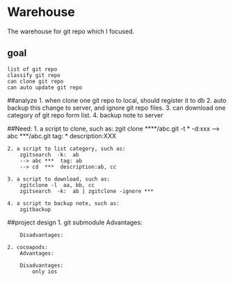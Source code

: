 # Warehouse
The warehouse for git repo which I focused. 

## goal
	list of git repo
	classify git repo
	can clone git repo 
	can auto update git repo 

	
##analyze
	1. when clone one git repo to local, should register it to db
	2. auto backup this change to server, and ignore git repo files.
	3. can download one category of git repo form list.
	4. backup note to server 

##Need:
	1. a script to clone, such as:
		zgit clone ****/abc.git -t * -d:xxx
		--> abc  ***/abc.git  tag: *  description:XXX

	2. a script to list category, such as:
		zgitsearch  -k:  ab
		--> abc ***  tag: ab 
		--> cd  ***  description:ab, cc 

	3. a script to download, such as:
		zgitclone -l  aa, bb, cc
		zgitsearch  -k:  ab | zgitclone -ignore ***
	
	4. a script to backup note, such as:
		zgitbackup 

##project design
	1. git submodule
		Advantages: 
			
		Disadvantages:

	2. cocoapods: 
		Advantages: 

		Disadvantages:
			only ios
